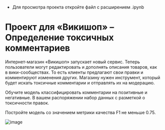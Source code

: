 - Для просмотра проекта откройте файл с расширением .ipynb

# Проект для «Викишоп» – Определение токсичных комментариев

Интернет-магазин «Викишоп» запускает новый сервис. Теперь пользователи могут редактировать и дополнять описания товаров, как в вики-сообществах. То есть клиенты предлагают свои правки и комментируют изменения других. Магазину нужен инструмент, который будет искать токсичные комментарии и отправлять их на модерацию.

Обучите модель классифицировать комментарии на позитивные и негативные. В вашем распоряжении набор данных с разметкой о токсичности правок.

Постройте модель со значением метрики качества F1 не меньше 0.75.

![image](https://github.com/eytelar/ds_training_projects/assets/67976513/9f3e6f96-4c0a-422d-b240-65b7bd6ddfcf)
